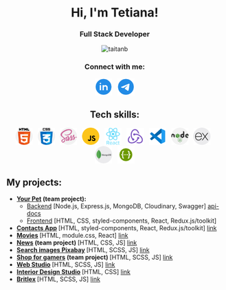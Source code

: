 <h1 align="center">Hi, I'm Tetiana!</h1>
<h3 align="center">Full Stack Developer</h3>

<p align="center"> <img src="https://komarev.com/ghpvc/?username=taitanb&label=Profile%20views&color=0e75b6&style=flat" alt="taitanb" /> </p>

<h3 align="center">Connect with me:</h3>
<p align="center">
<a href="https://www.linkedin.com/in/tetiana-bartoshyk/" target="_blank">
<img src="/png/linkedin.png" alt="https://www.linkedin.com/in/tetiana-bartoshyk/" height="40" width="40" /></a>  &nbsp;
<a href="https://t.me/TaitanB" target="blank">
<img src="/png/telegram.png" alt="https://t.me/TaitanB" height="40" width="40" /></a>
</p>

<h2 align="center">Tech skills:</h2>
<p align="center"> 
<a href="https://developer.mozilla.org/en-US/docs/Web/HTML" target="_blank" rel="noreferrer"> 
<img src="/png/html-5.png" alt="html5" width="40" height="40"/></a> &nbsp;
<a href="https://developer.mozilla.org/en-US/docs/Web/CSS" target="_blank" rel="noreferrer"> 
<img src="/png/css.png" alt="css3" width="40" height="40"/></a> &nbsp;
<a href="https://sass-lang.com/documentation/" target="_blank" rel="noreferrer"> 
<img src="/png/sass.png" alt="sass" width="40" height="40"/></a> &nbsp;
<a href="https://developer.mozilla.org/en-US/docs/Web/JavaScript" target="_blank" rel="noreferrer"> 
<img src="/png/js.png" alt="javascript" width="40" height="40"/></a> &nbsp;
<a href="https://reactjs.org/" target="_blank" rel="noreferrer">
<img src="/png/react-original.png" alt="react" width="40" height="40"/></a> &nbsp;
<a href="https://redux.js.org" target="_blank" rel="noreferrer">
<img src="/png/redux.png" alt="redux" width="40" height="40"/></a> &nbsp;
<a href="https://code.visualstudio.com/download" target="_blank" rel="noreferrer"><img src="/png/vscode.png" alt="nodejs" width="40" height="40"></a> &nbsp; 
<a href="https://nodejs.org/ru" target="_blank" rel="noreferrer"><img src="/png/nodejs.png" alt="nodejs" width="40" height="40"></a> &nbsp; 
<a href="http://expressjs.com/en" target="_blank" rel="noreferrer"><img src="/png/icon-express-js.png" alt="expressjs" width="40" height="40"></a> &nbsp; 
<a href="https://www.mongodb.com/" target="_blank" rel="noreferrer"><img src="/png/mongodb.png" alt="MongoDB" width="40" height="40"></a> &nbsp; 
<a href="https://swagger.io/docs/specification/about/" target="_blank" rel="noreferrer"><img src="/png/swagger.png" alt="swagger" width="40" height="40"></a>
</p>

<h2 align="left">My projects:</h2>
<ul>
<li>
<b><a href="https://khailoandrey.github.io/final-project-frontend/" target="_blank" rel="noreferrer">Your Pet</a> (team project):</b>
<ul>
<li><a href="https://github.com/TaitanB/final-project-backend" target="_blank" rel="noreferrer">Backend</a> [Node.js, Express.js, MongoDB, Cloudinary, Swagger] <a href="https://final-project-backend-4o0r.onrender.com/api-docs/#/" target="_blank" rel="noreferrer">api-docs</a> </li>
<li><a href="https://github.com/KhailoAndrey/final-project-frontend" target="_blank" rel="noreferrer">Frontend</a> [HTML, CSS, styled-components, React, Redux.js/toolkit]</li>
</ul> 
</li>
<li>
<b><a href="https://taitanb.github.io/phonebook/" target="_blank" rel="noreferrer">Contacts App</a> </b> [HTML, styled-components, React, Redux.js/toolkit] <a href="https://github.com/TaitanB/phonebook" target="_blank" rel="noreferrer">link</a>
</li>
<li>
<b><a href="https://taitanb.github.io/movies/" target="_blank" rel="noreferrer">Movies</a> </b>[HTML, module.css, React] <a href="https://github.com/TaitanB/movies" target="_blank" rel="noreferrer">link</a>
</li>

<li>
<b><a href="https://dimakhukr.github.io/project_13_js/" target="_blank" rel="noreferrer">News</a> (team project) </b>[HTML, CSS, JS] <a href="https://github.com/DimaKhUkr/project_13_js" target="_blank" rel="noreferrer">link</a>
</li>
<li>
<b><a href="https://taitanb.github.io/search-images-on-pixabay/" target="_blank" rel="noreferrer">Search images Pixabay</a> </b>[HTML, SCSS, JS] <a href="https://github.com/TaitanB/search-images-on-pixabay" target="_blank" rel="noreferrer">link</a>
</li>

<li>
<b><a href="https://khailoandrey.github.io/Project_13/" target="_blank" rel="noreferrer">Shop for gamers</a> (team project) </b>[HTML, SCSS, JS] <a href="https://github.com/KhailoAndrey/Project_13" target="_blank" rel="noreferrer">link</a>
</li>
<li>
<b><a href="https://taitanb.github.io/web-studio/" target="_blank" rel="noreferrer">Web Studio</a> </b>[HTML, SCSS, JS] <a href="https://github.com/TaitanB/web-studio" target="_blank" rel="noreferrer">link</a>
</li>
<li>
<b><a href="https://taitanb.github.io/interior-design-studio/" target="_blank" rel="noreferrer">Interior Design Studio</a> </b> [HTML, CSS] <a href="https://github.com/TaitanB/interior-design-studio" target="_blank" rel="noreferrer">link</a>
</li>
<li>
<b><a href="https://taitanb.github.io/BritlexLanguageSchool/" target="_blank" rel="noreferrer">Britlex</a> </b>[HTML, SCSS, JS] <a href="https://github.com/TaitanB/BritlexLanguageSchool" target="_blank" rel="noreferrer">link</a>
</li>

</ul>
